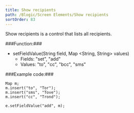 ```yaml
---
title: Show recipients
path: /Blogic/Screen Elements/Show recipients
sortOrder: 83
---
```


Show recipients is a control that lists all recipients.



###Function:###


- setFieldValue(String field, Map \<String, String> values)
  - Fields: "set", "add"
  - Values: "to", "cc", "bcc", "sms"





###Example code:###

    Map m;
    m.insert("to", "Tor");
    m.insert("sms", "Tove");
    m.insert("cc", "Trond");
    
    e.setFieldValue("add", m);



